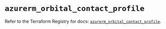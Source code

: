 # `azurerm_orbital_contact_profile`

Refer to the Terraform Registry for docs: [`azurerm_orbital_contact_profile`](https://registry.terraform.io/providers/hashicorp/azurerm/3.116.0/docs/resources/orbital_contact_profile).
